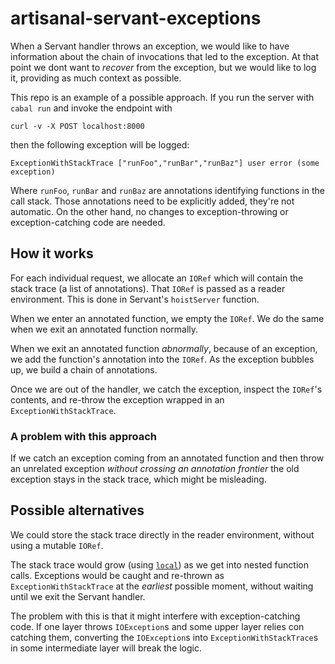 # artisanal-servant-exceptions

When a Servant handler throws an exception, we would like to have information
about the chain of invocations that led to the exception. At that point we dont
want to *recover* from the exception, but we would like to log it, providing as
much context as possible.

This repo is an example of a possible approach. If you run the server with
`cabal run` and invoke the endpoint with

```
curl -v -X POST localhost:8000
```

then the following exception will be logged:

```
ExceptionWithStackTrace ["runFoo","runBar","runBaz"] user error (some exception)
```

Where `runFoo`, `runBar` and `runBaz` are annotations identifying functions in
the call stack. Those annotations need to be explicitly added, they're not
automatic. On the other hand, no changes to exception-throwing or
exception-catching code are needed.

## How it works

For each individual request, we allocate an `IORef` which will contain the stack
trace (a list of annotations). That `IORef` is passed as a reader environment.
This is done in Servant's `hoistServer` function.

When we enter an annotated function, we empty the `IORef`. We do the same when
we exit an annotated function normally. 

When we exit an annotated function _abnormally_, because of an exception, we add
the function's annotation into the `IORef`. As the exception bubbles up, we
build a chain of annotations.

Once we are out of the handler, we catch the exception, inspect the `IORef`'s
contents, and re-throw the exception wrapped in an `ExceptionWithStackTrace`.

### A problem with this approach

If we catch an exception coming from an annotated function and then throw an
unrelated exception _without crossing an annotation frontier_ the old exception
stays in the stack trace, which might be misleading.

## Possible alternatives

We could store the stack trace directly in the reader environment, without using
a mutable `IORef`. 

The stack trace would grow (using [`local`](https://hackage.haskell.org/package/transformers-0.6.1.0/docs/Control-Monad-Trans-Reader.html#v:local)) as we get into nested function calls.
Exceptions would be caught and re-thrown as `ExceptionWithStackTrace` at the
_earliest_ possible moment, without waiting until we exit the Servant handler.

The problem with this is that it might interfere with exception-catching code.
If one layer throws `IOException`s and some upper layer relies con catching
them, converting the `IOException`s into `ExceptionWithStackTrace`s in some
intermediate layer will break the logic.

